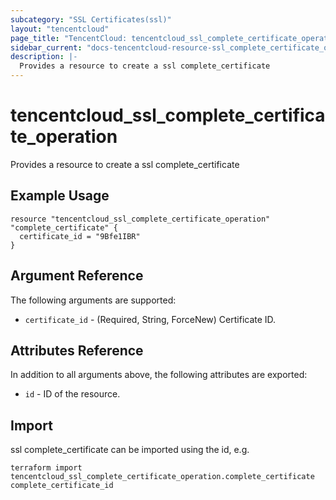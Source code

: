 ```yaml
---
subcategory: "SSL Certificates(ssl)"
layout: "tencentcloud"
page_title: "TencentCloud: tencentcloud_ssl_complete_certificate_operation"
sidebar_current: "docs-tencentcloud-resource-ssl_complete_certificate_operation"
description: |-
  Provides a resource to create a ssl complete_certificate
---
```


# tencentcloud_ssl_complete_certificate_operation

Provides a resource to create a ssl complete_certificate

## Example Usage

```hcl
resource "tencentcloud_ssl_complete_certificate_operation" "complete_certificate" {
  certificate_id = "9Bfe1IBR"
}
```

## Argument Reference

The following arguments are supported:

* `certificate_id` - (Required, String, ForceNew) Certificate ID.

## Attributes Reference

In addition to all arguments above, the following attributes are exported:

* `id` - ID of the resource.



## Import

ssl complete_certificate can be imported using the id, e.g.

```
terraform import tencentcloud_ssl_complete_certificate_operation.complete_certificate complete_certificate_id
```

